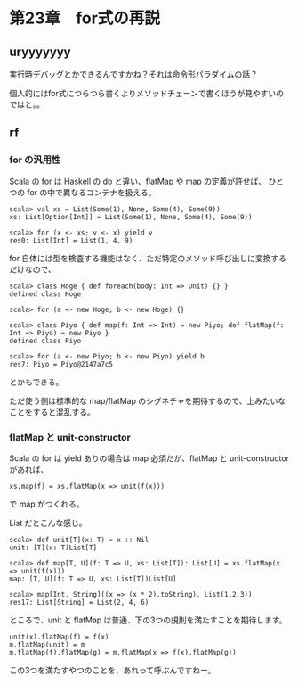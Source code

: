 # 第23章　for式の再説

## uryyyyyyy

実行時デバッグとかできるんですかね？それは命令形パラダイムの話？

個人的にはfor式につらつら書くよりメソッドチェーンで書くほうが見やすいのではと。。


## rf

### for の汎用性

Scala の for は Haskell の do と違い、flatMap や map の定義が許せば、
ひとつの for の中で異なるコンテナを扱える。

```
scala> val xs = List(Some(1), None, Some(4), Some(9))
xs: List[Option[Int]] = List(Some(1), None, Some(4), Some(9))

scala> for (x <- xs; v <- x) yield v
res0: List[Int] = List(1, 4, 9)
```

for 自体には型を検査する機能はなく、ただ特定のメソッド呼び出しに変換するだけなので、

```
scala> class Hoge { def foreach(body: Int => Unit) {} }
defined class Hoge

scala> for (a <- new Hoge; b <- new Hoge) {}

scala> class Piyo { def map(f: Int => Int) = new Piyo; def flatMap(f: Int => Piyo) = new Piyo }
defined class Piyo

scala> for (a <- new Piyo; b <- new Piyo) yield b
res7: Piyo = Piyo@2147a7c5

```

とかもできる。

ただ使う側は標準的な map/flatMap のシグネチャを期待するので、上みたいなことをすると混乱する。


### flatMap と unit-constructor

Scala の for は yield ありの場合は map 必須だが、flatMap と unit-constructor があれば、

```
xs.map(f) = xs.flatMap(x => unit(f(x)))
```

で map がつくれる。

List だとこんな感じ。

```
scala> def unit[T](x: T) = x :: Nil
unit: [T](x: T)List[T]

scala> def map[T, U](f: T => U, xs: List[T]): List[U] = xs.flatMap(x => unit(f(x)))
map: [T, U](f: T => U, xs: List[T])List[U]

scala> map[Int, String]((x => (x * 2).toString), List(1,2,3))
res17: List[String] = List(2, 4, 6)
```

ところで、unit と flatMap は普通、下の3つの規則を満たすことを期待します。

```
unit(x).flatMap(f) = f(x)
m.flatMap(unit) = m
m.flatMap(f).flatMap(g) = m.flatMap(x => f(x).flatMap(g))
```

この3つを満たすやつのことを、あれって呼ぶんですねー。


